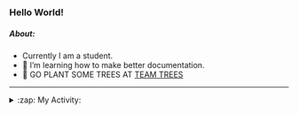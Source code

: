 ### Hello World!

##### About:
- Currently I am a student.
- 🌱 I’m learning how to make better documentation.
- 🌱 GO PLANT SOME TREES AT [TEAM TREES](https://teamtrees.org/)

---
<details>
  <summary>:zap: My Activity:</summary>
  
<!--START_SECTION:waka-->
![Code Time](http://img.shields.io/badge/Code%20Time-1%2C249%20hrs%2026%20mins-blue)

**I'm a Night 🦉** 

```text
🌞 Morning                2082 commits        ███░░░░░░░░░░░░░░░░░░░░░░   10.35 % 
🌆 Daytime                6711 commits        ████████░░░░░░░░░░░░░░░░░   33.35 % 
🌃 Evening                5819 commits        ███████░░░░░░░░░░░░░░░░░░   28.92 % 
🌙 Night                  5510 commits        ███████░░░░░░░░░░░░░░░░░░   27.38 % 
```
📅 **I'm Most Productive on Wednesday** 

```text
Monday                   2751 commits        ███░░░░░░░░░░░░░░░░░░░░░░   13.67 % 
Tuesday                  2754 commits        ███░░░░░░░░░░░░░░░░░░░░░░   13.69 % 
Wednesday                4739 commits        ██████░░░░░░░░░░░░░░░░░░░   23.55 % 
Thursday                 2666 commits        ███░░░░░░░░░░░░░░░░░░░░░░   13.25 % 
Friday                   2195 commits        ███░░░░░░░░░░░░░░░░░░░░░░   10.91 % 
Saturday                 1751 commits        ██░░░░░░░░░░░░░░░░░░░░░░░   08.70 % 
Sunday                   3266 commits        ████░░░░░░░░░░░░░░░░░░░░░   16.23 % 
```


📊 **This Week I Spent My Time On** 

```text
🔥 Editors: 
Android Studio           3 hrs 47 mins       ███████████████████░░░░░░   77.88 % 
IntelliJ                 45 mins             ████░░░░░░░░░░░░░░░░░░░░░   15.57 % 
VS Code                  19 mins             ██░░░░░░░░░░░░░░░░░░░░░░░   06.55 % 

🐱‍💻 Projects: 
e-wallet                 2 hrs 48 mins       ██████████████░░░░░░░░░░░   57.53 % 
library_management_system38 mins             ███░░░░░░░░░░░░░░░░░░░░░░   13.14 % 
Unknown Project          20 mins             ██░░░░░░░░░░░░░░░░░░░░░░░   06.92 % 
CSE224-Fundamentals-of-An16 mins             █░░░░░░░░░░░░░░░░░░░░░░░░   05.80 % 
py-series                16 mins             █░░░░░░░░░░░░░░░░░░░░░░░░   05.60 % 
```


 Last Updated on 07/11/2023 02:18:49 UTC
<!--END_SECTION:waka-->
</details>
